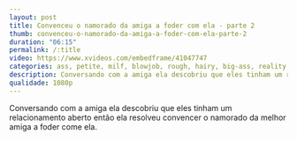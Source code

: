 ```yaml
---
layout: post
title: Convenceu o namorado da amiga a foder com ela - parte 2
thumb: convenceu-o-namorado-da-amiga-a-foder-com-ela-parte-2
duration: "06:15"
permalink: /:title
video: https://www.xvideos.com/embedframe/41047747
categories: ass, petite, milf, blowjob, rough, hairy, big-ass, reality, big-cock, big-dick, small-tits, latina-milf, big-ass-milf, milf-blowjob, milf-ass, young-milf
description: Conversando com a amiga ela descobriu que eles tinham um relacionamento aberto então ela resolveu convencer o namorado da melhor amiga a foder come ela.
qualidade: 1080p
---
```

Conversando com a amiga ela descobriu que eles tinham um relacionamento aberto então ela resolveu convencer o namorado da melhor amiga a foder come ela.